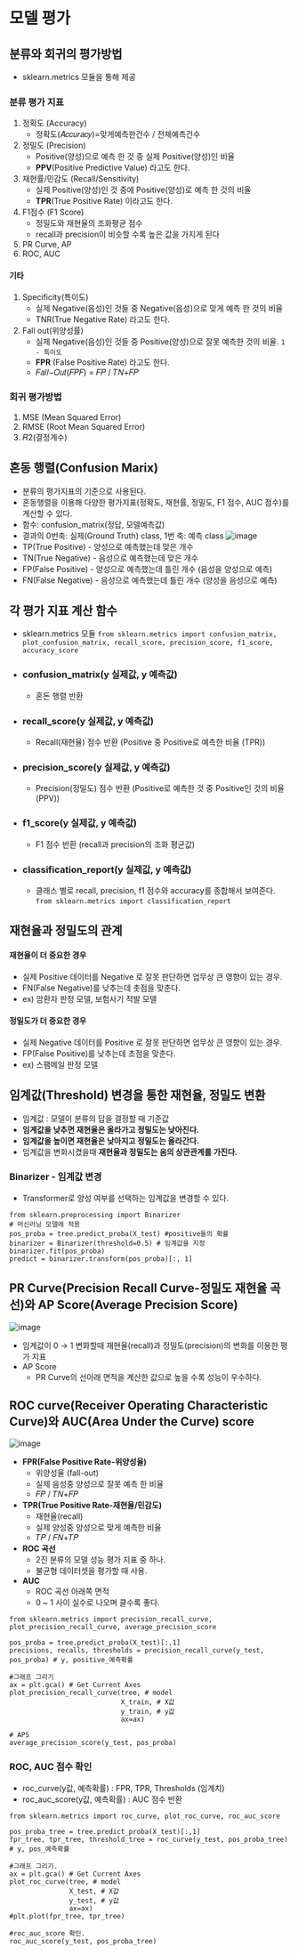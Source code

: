# 모델 평가
## 분류와 회귀의 평가방법
- sklearn.metrics 모듈을 통해 제공

### 분류 평가 지표
1. 정확도 (Accuracy)
	- 정확도(𝐴𝑐𝑐𝑢𝑟𝑎𝑐𝑦)=맞게예측한건수 / 전체예측건수
1. 정밀도 (Precision)
    - Positive(양성)으로 예측 한 것 중 실제 Positive(양성)인 비율
    - **PPV**(Positive Predictive Value) 라고도 한다.
1. 재현률/민감도 (Recall/Sensitivity)
    - 실제 Positive(양성)인 것 중에 Positive(양성)로 예측 한 것의 비율
    - **TPR**(True Positive Rate) 이라고도 한다.
1. F1점수 (F1 Score)
    - 정밀도와 재현율의 조화평균 점수
	- recall과 precision이 비슷할 수록 높은 값을 가지게 된다
1. PR Curve, AP
1. ROC, AUC

#### 기타
1. Specificity(특이도)
    - 실제 Negative(음성)인 것들 중 Negative(음성)으로 맞게 예측 한 것의 비율
    - TNR(True Negative Rate) 라고도 한다.
1. Fall out(위양성률)
    - 실제 Negative(음성)인 것들 중 Positive(양성)으로 잘못 예측한 것의 비율. `1 - 특이도`
    - **FPR** (False Positive Rate) 라고도 한다.
	- 𝐹𝑎𝑙𝑙−𝑂𝑢𝑡(𝐹𝑃𝐹) = 𝐹𝑃 / 𝑇𝑁+𝐹𝑃
	
### 회귀 평가방법
1. MSE (Mean Squared Error)
1. RMSE (Root Mean Squared Error)
3. 𝑅2(결정계수)

## 혼동 행렬(Confusion Marix)
- 분류의 평가지표의 기준으로 사용된다.
- 혼동행렬을 이용해 다양한 평가지표(정확도, 재현률, 정밀도, F1 점수, AUC 점수)를 계산할 수 있다.
- 함수: confusion_matrix(정답, 모델예측값)
- 결과의 0번축: 실제(Ground Truth) class, 1번 축: 예측 class
![image](/image/predicted.png)
- TP(True Positive) - 양성으로 예측했는데 맞은 개수
- TN(True Negative) - 음성으로 예측했는데 맞은 개수
- FP(False Positive) - 양성으로 예측했는데 틀린 개수 (음성을 양성으로 예측)
- FN(False Negative) - 음성으로 예측했는데 틀린 개수 (양성을 음성으로 예측)

## 각 평가 지표 계산 함수
- sklearn.metrics 모듈
`from sklearn.metrics import confusion_matrix, plot_confusion_matrix, recall_score, precision_score, f1_score, accuracy_score`

- ### confusion_matrix(y 실제값, y 예측값)
    - 혼돈 행렬 반환
- ### recall_score(y 실제값, y 예측값) 
  - Recall(재현율) 점수 반환 (Positive 중 Positive로 예측한 비율 (TPR))
- ### precision_score(y 실제값, y 예측값)
  - Precision(정밀도) 점수 반환 (Positive로 예측한 것 중 Positive인 것의 비율 (PPV))
- ### f1_score(y 실제값, y 예측값)
    - F1 점수 반환 (recall과 precision의 조화 평균값)
- ### classification_report(y 실제값, y 예측값) 
    - 클래스 별로 recall, precision, f1 점수와 accuracy를 종합해서 보여준다.
`from sklearn.metrics import classification_report`

## 재현율과 정밀도의 관계
#### 재현율이 더 중요한 경우
- 실제 Positive 데이터를 Negative 로 잘못 판단하면 업무상 큰 영향이 있는 경우. 
- FN(False Negative)를 낮추는데 촛점을 맞춘다.
- ex) 암환자 판정 모델, 보험사기 적발 모델

#### 정밀도가 더 중요한 경우
- 실제 Negative 데이터를 Positive 로 잘못 판단하면 업무상 큰 영향이 있는 경우.
- FP(False Positive)를 낮추는데 초점을 맞춘다.
- ex) 스팸메일 판정 모델

## 임계값(Threshold) 변경을 통한 재현율, 정밀도 변환
- 임계값 : 모델이 분류의 답을 결정할 때 기준값
- **임계값을 낮추면 재현율은 올라가고 정밀도는 낮아진다.**
- **임계값을 높이면 재현율은 낮아지고 정밀도는 올라간다.**
- 임계값을 변화시켰을때 **재현율과 정밀도는 음의 상관관계를 가진다.**

### Binarizer - 임계값 변경
- Transformer로 양성 여부를 선택하는 임계값을 변경할 수 있다.
```
from sklearn.preprocessing import Binarizer
# 머신러닝 모델에 적용
pos_proba = tree.predict_proba(X_test) #positive들의 확률 
binarizer = Binarizer(threshold=0.5) # 임계값을 지정
binarizer.fit(pos_proba)
predict = binarizer.transform(pos_proba)[:, 1]
```

## PR Curve(Precision Recall Curve-정밀도 재현율 곡선)와 AP Score(Average Precision Score)
![image](/image/prcAndaps.png)
- 임계값이 0 → 1 변화할때 재현율(recall)과 정밀도(precision)의 변화를 이용한 평가 지표
- AP Score
    - PR Curve의 선아래 면적을 계산한 값으로 높을 수록 성능이 우수하다.

## ROC curve(Receiver Operating Characteristic Curve)와 AUC(Area Under the Curve) score
![image](/image/rocAndauc.png)
- **FPR(False Positive Rate-위양성율)**
    - 위양성율 (fall-out)
    - 실제 음성중 양성으로 잘못 예측 한 비율
	- 𝐹𝑃 / 𝑇𝑁+𝐹𝑃
- **TPR(True Positive Rate-재현율/민감도)** 
    - 재현율(recall)
    - 실제 양성중 양성으로 맞게 예측한 비율
	- 𝑇𝑃 / 𝐹𝑁+𝑇𝑃
- **ROC 곡선**
    - 2진 분류의 모델 성능 평가 지표 중 하나.
    - 불균형 데이터셋을 평가할 때 사용.
- **AUC**
    - ROC 곡선 아래쪽 면적
    - 0 ~ 1 사이 실수로 나오며 클수록 좋다.
```
from sklearn.metrics import precision_recall_curve, plot_precision_recall_curve, average_precision_score

pos_proba = tree.predict_proba(X_test)[:,1]
precisions, recalls, thresholds = precision_recall_curve(y_test, pos_proba) # y, positive_예측확률

#그래프 그리기
ax = plt.gca() # Get Current Axes
plot_precision_recall_curve(tree, # model
                            X_train, # X값
                            y_train, # y값
                            ax=ax)

# APS
average_precision_score(y_test, pos_proba)
```

### ROC, AUC 점수  확인
- roc_curve(y값, 예측확률) : FPR, TPR, Thresholds (임계치)
- roc_auc_score(y값, 예측확률) : AUC 점수 반환
```
from sklearn.metrics import roc_curve, plot_roc_curve, roc_auc_score

pos_proba_tree = tree.predict_proba(X_test)[:,1]
fpr_tree, tpr_tree, threshold_tree = roc_curve(y_test, pos_proba_tree)  # y, pos_예측확률

#그래프 그리기.
ax = plt.gca() # Get Current Axes
plot_roc_curve(tree, # model
			   X_test, # X값
			   y_test, # y값
			   ax=ax)
#plt.plot(fpr_tree, tpr_tree)

#roc_auc_score 확인.
roc_auc_score(y_test, pos_proba_tree)
```








